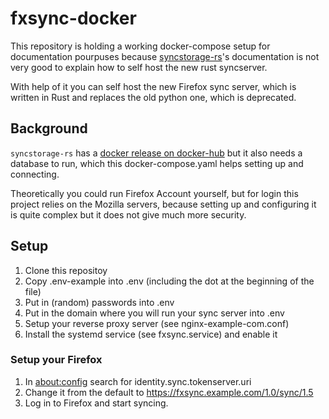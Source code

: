 # fxsync-docker

This repository is holding a working docker-compose setup for documentation pourpuses
because [syncstorage-rs](https://github.com/mozilla-services/syncstorage-rs)'s documentation
is not very good to explain how to self host the new rust syncserver.

With help of it you can self host the new Firefox sync server, which is written in Rust
and replaces the old python one, which is deprecated.

## Background

`syncstorage-rs` has a [docker release on docker-hub](https://hub.docker.com/r/mozilla/syncstorage-rs/)
but it also needs a database to run, which this docker-compose.yaml helps setting up and connecting.

Theoretically you could run Firefox Account yourself, but for login this project relies on the Mozilla
servers, because setting up and configuring it is quite complex but it does not give much more security.

## Setup

1. Clone this repositoy
2. Copy .env-example into .env (including the dot at the beginning of the file)
3. Put in (random) passwords into .env
4. Put in the domain where you will run your sync server into .env
5. Setup your reverse proxy server (see nginx-example-com.conf)
6. Install the systemd service (see fxsync.service) and enable it

### Setup your Firefox

1. In [about:config](about:config) search for identity.sync.tokenserver.uri
2. Change it from the default to https://fxsync.example.com/1.0/sync/1.5
3. Log in to Firefox and start syncing.
